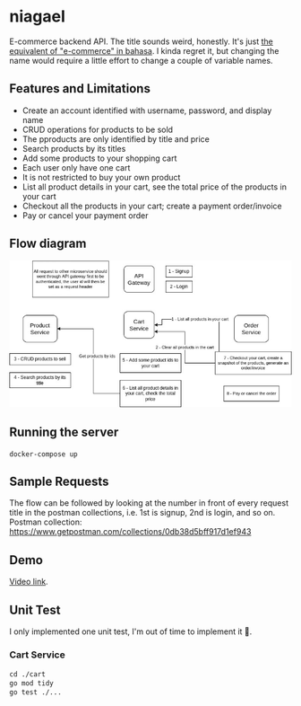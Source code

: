# niagael
E-commerce backend API. The title sounds weird, honestly. It's just [the equivalent of "e-commerce" in bahasa](https://twitter.com/ivanlanin/status/846681485750878208). I kinda regret it, but changing the name would require a little effort to change a couple of variable names.

## Features and Limitations
- Create an account identified with username, password, and display name
- CRUD operations for products to be sold
- The pproducts are only identified by title and price
- Search products by its titles
- Add some products to your shopping cart
- Each user only have one cart
- It is not restricted to buy your own product
- List all product details in your cart, see the total price of the products in your cart
- Checkout all the products in your cart; create a payment order/invoice
- Pay or cancel your payment order

## Flow diagram
![flow](niagael-diagram.jpg)

## Running the server
```
docker-compose up
```

## Sample Requests
The flow can be followed by looking at the number in front of every request title in the postman collections, i.e. 1st is signup, 2nd is login, and so on.  
Postman collection: https://www.getpostman.com/collections/0db38d5bff917d1ef943

## Demo
[Video link](https://drive.google.com/file/d/1QW1ZB1IBC_WhRC3JFTuPZx50TzDPkKLc/view?usp=sharing).

## Unit Test
I only implemented one unit test, I'm out of time to implement it 🙏‍‍.
### Cart Service
```
cd ./cart
go mod tidy
go test ./...
```
